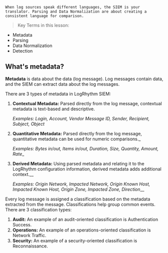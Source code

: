 
```
When log sources speak different languages, the SIEM is your translator. Parsing and Data Normalization are about creating a consistent language for comparison.
```


>Key Terms in this lesson:
- Metadata
- Parsing
- Data Normalization
- Detection

## **What's metadata?**

**Metadata** is data about the data (log message). Log messages contain data, and the SIEM can extract data about the log messages.

There are 3 types of metadata in LogRhythm SIEM:

1. **Contextual Metadata:** Parsed directly from the log message, contextual metadata is text-based and descriptive.  
      
    _Examples: Login, Account, Vendor Message ID, Sender, Recipient, Subject, Object_
2. **Quantitative Metadata:** Parsed directly from the log message, quantitative metadata can be used for numeric comparisons._  
      
    _Examples: Bytes in/out, Items in/out, Duration, Size, Quantity, Amount, Rate__
3. **Derived Metadata:** Using parsed metadata and relating it to the LogRhythm configuration information, derived metadata adds additional context.__  
      
    _Examples: Origin Network, Impacted Network, Origin Known Host, Impacted Known Host, Origin Zone, Impacted Zone, Direction___


Every log message is assigned a classification based on the metadata extracted from the message. Classifications help group common events. There are 3 classification types:

1. **Audit:** An example of an audit-oriented classification is Authentication Success.
2. **Operations:** An example of an operations-oriented classification is Network Traffic.
3. **Security:** An example of a security-oriented classification is Reconnaissance.